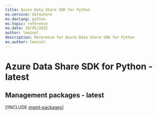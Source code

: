 ```yaml
---
title: Azure Data Share SDK for Python
ms.service: datashare
ms.devlang: python
ms.topic: reference
ms.data: 10/05/2022
author: lmazuel
description: Reference for Azure Data Share SDK for Python
ms.author: lmazuel
---
```

# Azure Data Share SDK for Python - latest

## Management packages - latest
[!INCLUDE [mgmt-packages](data-share-mgmt-index.md)]